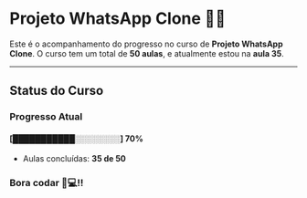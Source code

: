 # **Projeto WhatsApp Clone** 📱📞

Este é o acompanhamento do progresso no curso de **Projeto WhatsApp Clone**. 
O curso tem um total de **50 aulas**, e atualmente estou na **aula 35**.

---

## **Status do Curso**

### Progresso Atual  
#### [███████████░░░░░░░░] **70%**  
- Aulas concluídas: **35 de 50**  

### Bora codar 🚀💻!!

